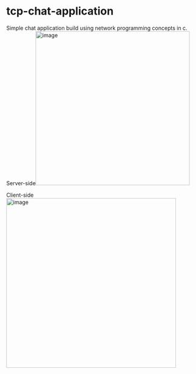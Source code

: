 # tcp-chat-application

Simple chat application build using network programming concepts in c. 
Server-side<img width="406" alt="image" src="https://github.com/smanve/tcp-chat-application/assets/43281910/dee5d693-e8d4-441b-a93e-12f753683aae">


Client-side<img width="447" alt="image" src="https://github.com/smanve/tcp-chat-application/assets/43281910/5d276c73-a1cf-424c-b92e-b2c969c6059e">

